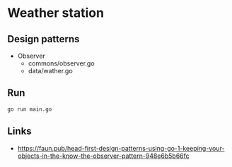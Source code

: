 
# Weather station

## Design patterns

- Observer
    - commons/observer.go
    - data/wather.go

## Run

```bash
go run main.go
```

## Links

- https://faun.pub/head-first-design-patterns-using-go-1-keeping-your-objects-in-the-know-the-observer-pattern-948e6b5b66fc
